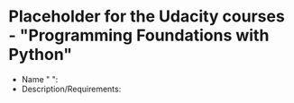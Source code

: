 # Placeholder for the Udacity courses - "Programming Foundations with Python"

- Name " ":
- Description/Requirements:

